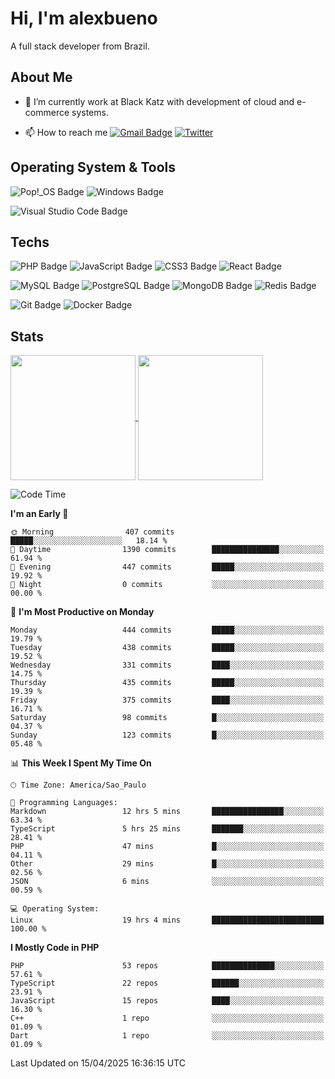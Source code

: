 # Hi, I'm alexbueno

A full stack developer from Brazil.

## About Me

- 🌱 I’m currently work at Black Katz with development of cloud and e-commerce systems.

- 📫 How to reach me [![Gmail Badge](https://img.shields.io/badge/-gmail-c14438?style=for-the-badge&logo=Gmail&logoColor=ffffff)](mailto:alexsandrofbueno@gmail.com) [![Twitter](https://img.shields.io/badge/twitter-1DA1F2.svg?style=for-the-badge&logo=twitter&logoColor=ffffff)](https://twitter.com/Alex_Bueno_7)

## Operating System & Tools

![Pop!_OS Badge](https://img.shields.io/badge/Pop!__OS-48B9C7?logo=popos&logoColor=fff&style=flat)
![Windows Badge](https://img.shields.io/badge/Windows-0078D6?logo=windows&logoColor=fff&style=flat)

![Visual Studio Code Badge](https://img.shields.io/badge/Visual%20Studio%20Code-007ACC?logo=visualstudiocode&logoColor=fff&style=flat)

## Techs

![PHP Badge](https://img.shields.io/badge/PHP-777BB4?logo=php&logoColor=fff&style=flat)
![JavaScript Badge](https://img.shields.io/badge/JavaScript-F7DF1E?logo=javascript&logoColor=000&style=flat)
![CSS3 Badge](https://img.shields.io/badge/CSS3-1572B6?logo=css3&logoColor=fff&style=flat)
![React Badge](https://img.shields.io/badge/React-61DAFB?logo=react&logoColor=000&style=flat)

![MySQL Badge](https://img.shields.io/badge/MySQL-4479A1?logo=mysql&logoColor=fff&style=flat)
![PostgreSQL Badge](https://img.shields.io/badge/PostgreSQL-4169E1?logo=postgresql&logoColor=fff&style=flat)
![MongoDB Badge](https://img.shields.io/badge/MongoDB-47A248?logo=mongodb&logoColor=fff&style=flat)
![Redis Badge](https://img.shields.io/badge/Redis-DC382D?logo=redis&logoColor=fff&style=flat)

![Git Badge](https://img.shields.io/badge/Git-F05032?logo=git&logoColor=fff&style=flat)
![Docker Badge](https://img.shields.io/badge/Docker-2496ED?logo=docker&logoColor=fff&style=flat)


## Stats

<a href="https://github.com/anuraghazra/github-readme-stats">
  <img height=200 align="center" src="https://github-readme-stats.vercel.app/api?username=alexbueno7&theme=dark" />
</a>
<a href="https://github.com/anuraghazra/convoychat">
  <img height=200 align="center" src="https://github-readme-stats.vercel.app/api/top-langs?username=alexbueno7&layout=compact&langs_count=8&card_width=320&theme=dark" />
</a>

<!--START_SECTION:waka-->
![Code Time](http://img.shields.io/badge/Code%20Time-1%2C453%20hrs%2017%20mins-blue)

**I'm an Early 🐤** 

```text
🌞 Morning                407 commits         █████░░░░░░░░░░░░░░░░░░░░   18.14 % 
🌆 Daytime                1390 commits        ███████████████░░░░░░░░░░   61.94 % 
🌃 Evening                447 commits         █████░░░░░░░░░░░░░░░░░░░░   19.92 % 
🌙 Night                  0 commits           ░░░░░░░░░░░░░░░░░░░░░░░░░   00.00 % 
```
📅 **I'm Most Productive on Monday** 

```text
Monday                   444 commits         █████░░░░░░░░░░░░░░░░░░░░   19.79 % 
Tuesday                  438 commits         █████░░░░░░░░░░░░░░░░░░░░   19.52 % 
Wednesday                331 commits         ████░░░░░░░░░░░░░░░░░░░░░   14.75 % 
Thursday                 435 commits         █████░░░░░░░░░░░░░░░░░░░░   19.39 % 
Friday                   375 commits         ████░░░░░░░░░░░░░░░░░░░░░   16.71 % 
Saturday                 98 commits          █░░░░░░░░░░░░░░░░░░░░░░░░   04.37 % 
Sunday                   123 commits         █░░░░░░░░░░░░░░░░░░░░░░░░   05.48 % 
```


📊 **This Week I Spent My Time On** 

```text
🕑︎ Time Zone: America/Sao_Paulo

💬 Programming Languages: 
Markdown                 12 hrs 5 mins       ████████████████░░░░░░░░░   63.34 % 
TypeScript               5 hrs 25 mins       ███████░░░░░░░░░░░░░░░░░░   28.41 % 
PHP                      47 mins             █░░░░░░░░░░░░░░░░░░░░░░░░   04.11 % 
Other                    29 mins             █░░░░░░░░░░░░░░░░░░░░░░░░   02.56 % 
JSON                     6 mins              ░░░░░░░░░░░░░░░░░░░░░░░░░   00.59 % 

💻 Operating System: 
Linux                    19 hrs 4 mins       █████████████████████████   100.00 % 
```

**I Mostly Code in PHP** 

```text
PHP                      53 repos            ██████████████░░░░░░░░░░░   57.61 % 
TypeScript               22 repos            ██████░░░░░░░░░░░░░░░░░░░   23.91 % 
JavaScript               15 repos            ████░░░░░░░░░░░░░░░░░░░░░   16.30 % 
C++                      1 repo              ░░░░░░░░░░░░░░░░░░░░░░░░░   01.09 % 
Dart                     1 repo              ░░░░░░░░░░░░░░░░░░░░░░░░░   01.09 % 
```




 Last Updated on 15/04/2025 16:36:15 UTC
<!--END_SECTION:waka-->
